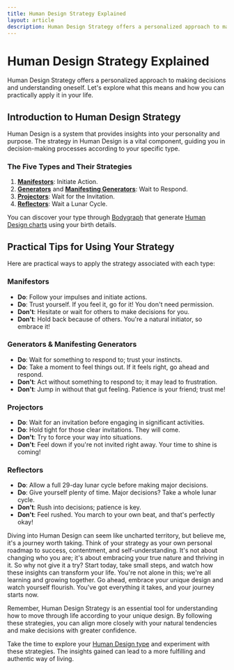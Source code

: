 ```yaml
---
title: Human Design Strategy Explained
layout: article
description: Human Design Strategy offers a personalized approach to making decisions and understanding oneself. Let's explore what this means and how you can practically apply it in your life.
---
```

# Human Design Strategy Explained

Human Design Strategy offers a personalized approach to making decisions and understanding oneself. Let's explore what this means and how you can practically apply it in your life.

## Introduction to Human Design Strategy

Human Design is a system that provides insights into your personality and purpose. The strategy in Human Design is a vital component, guiding you in decision-making processes according to your specific type.

### The Five Types and Their Strategies

1. [**Manifestors**](/type/manifestor "Manifestor"): Initiate Action.
2. [**Generators**](/type/generator "Generator") and [**Manifesting Generators**](/type/manifesting-generator "Manifesting Generator"): Wait to Respond.
3. [**Projectors**](/type/projector "Projector"): Wait for the Invitation.
4. [**Reflectors**](/type/reflector "Reflector"): Wait a Lunar Cycle.

You can discover your type through [Bodygraph](/bodygraph) that generate [Human Design charts](/bodygraph) using your birth details.

## Practical Tips for Using Your Strategy

Here are practical ways to apply the strategy associated with each type:

### Manifestors

- **Do**: Follow your impulses and initiate actions.
- **Do**: Trust yourself. If you feel it, go for it! You don't need permission.
- **Don't**: Hesitate or wait for others to make decisions for you.
- **Don't**: Hold back because of others. You're a natural initiator, so embrace it!


### Generators & Manifesting Generators

- **Do**: Wait for something to respond to; trust your instincts.
- **Do**: Take a moment to feel things out. If it feels right, go ahead and respond.
- **Don't**: Act without something to respond to; it may lead to frustration.
- **Don't**: Jump in without that gut feeling. Patience is your friend; trust me!


### Projectors

- **Do**: Wait for an invitation before engaging in significant activities.
- **Do**: Hold tight for those clear invitations. They will come.
- **Don't**: Try to force your way into situations.
- **Don't**: Feel down if you're not invited right away. Your time to shine is coming!

### Reflectors

- **Do**: Allow a full 29-day lunar cycle before making major decisions.
- **Do**: Give yourself plenty of time. Major decisions? Take a whole lunar cycle.
- **Don't**: Rush into decisions; patience is key.
- **Don't**: Feel rushed. You march to your own beat, and that's perfectly okay!


Diving into Human Design can seem like uncharted territory, but believe me, it's a journey worth taking. Think of your strategy as your own personal roadmap to success, contentment, and self-understanding. It's not about changing who you are; it's about embracing your true nature and thriving in it. So why not give it a try? Start today, take small steps, and watch how these insights can transform your life. You're not alone in this; we're all learning and growing together. Go ahead, embrace your unique design and watch yourself flourish. You've got everything it takes, and your journey starts now. 

Remember, Human Design Strategy is an essential tool for understanding how to move through life according to your unique design. By following these strategies, you can align more closely with your natural tendencies and make decisions with greater confidence.

Take the time to explore your [Human Design type](/type) and experiment with these strategies. The insights gained can lead to a more fulfilling and authentic way of living.
